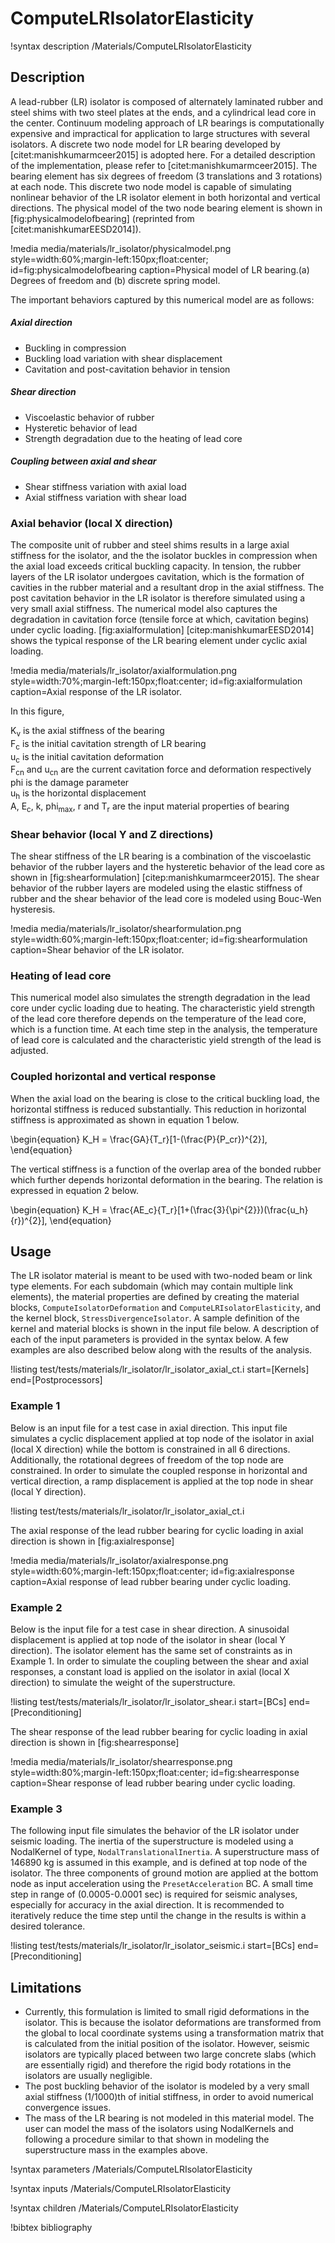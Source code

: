 # ComputeLRIsolatorElasticity

!syntax description /Materials/ComputeLRIsolatorElasticity

## Description

A lead-rubber (LR) isolator is composed of alternately laminated rubber and steel shims with two steel
plates at the ends, and a cylindrical lead core in the center. Continuum modeling approach of LR bearings
is computationally expensive and impractical for application to large structures with several isolators.
A discrete two node model for LR bearing developed by [citet:manishkumarmceer2015] is adopted here.
For a detailed description of the implementation, please refer to [citet:manishkumarmceer2015]. The bearing
element has six degrees of freedom (3 translations and 3 rotations) at each node. This discrete two node model
is capable of simulating nonlinear behavior of the LR isolator element in both horizontal and vertical directions.
The physical model of the two node bearing element is shown in [fig:physicalmodelofbearing] (reprinted from [citet:manishkumarEESD2014]).

!media media/materials/lr_isolator/physicalmodel.png
       style=width:60%;margin-left:150px;float:center;
       id=fig:physicalmodelofbearing
       caption=Physical model of LR bearing.(a) Degrees of freedom and (b) discrete spring model.

The important behaviors captured by this numerical model are as follows:

##### Axial direction

- Buckling in compression
- Buckling load variation with shear displacement
- Cavitation and post-cavitation behavior in tension

##### Shear direction

- Viscoelastic behavior of rubber
- Hysteretic behavior of lead
- Strength degradation due to the heating of lead core

##### Coupling between axial and shear

- Shear stiffness variation with axial load
- Axial stiffness variation with shear load

### Axial behavior (local X direction)

The composite unit of rubber and steel shims results in a large axial stiffness for the isolator,
and the the isolator buckles in compression when the axial load exceeds critical buckling capacity.
In tension, the rubber layers of the LR isolator undergoes cavitation, which is the formation of
cavities in the rubber material and a resultant drop in the axial stiffness. The post cavitation
behavior in the LR isolator is therefore simulated using a very small axial stiffness. The
numerical model also captures the degradation in cavitation force (tensile force at which,
cavitation begins) under cyclic loading. [fig:axialformulation] [citep:manishkumarEESD2014]
shows the typical response of the LR bearing element under cyclic axial loading.

!media media/materials/lr_isolator/axialformulation.png
       style=width:70%;margin-left:150px;float:center;
       id=fig:axialformulation
       caption=Axial response of the LR isolator.

In this figure,

K<sub>v</sub> is the axial stiffness of the bearing<br/>
F<sub>c</sub> is the initial cavitation strength of LR bearing<br/>
u<sub>c</sub> is the initial cavitation deformation<br/>
F<sub>cn</sub> and u<sub>cn</sub> are the current cavitation force and deformation respectively<br/>
phi is the  damage parameter<br/>
u<sub>h</sub> is the horizontal displacement<br/>
A, E<sub>c</sub>, k, phi<sub>max</sub>, r and T<sub>r</sub> are the input material properties of bearing<br/>

### Shear behavior (local Y and Z directions)

The shear stiffness of the LR bearing is a combination of the viscoelastic behavior of the
rubber layers and the hysteretic behavior of the lead core as shown in [fig:shearformulation]
[citep:manishkumarmceer2015]. The shear behavior of the rubber layers are modeled using the
elastic stiffness of rubber and the shear behavior of the lead core is modeled using
Bouc-Wen hysteresis.

!media media/materials/lr_isolator/shearformulation.png
       style=width:60%;margin-left:150px;float:center;
       id=fig:shearformulation
       caption=Shear behavior of the LR isolator.

### Heating of lead core

This numerical model also simulates the strength degradation in the lead core under
cyclic loading due to heating. The characteristic yield strength of the lead core
therefore depends on the temperature of the lead core, which is a function time.
At each time step in the analysis, the temperature of lead core is calculated and
the characteristic yield strength of the lead is adjusted.

### Coupled horizontal and vertical response

When the axial load on the bearing is close to the critical buckling load, the horizontal stiffness is reduced
substantially. This reduction in horizontal stiffness is approximated as shown in equation 1 below.

\begin{equation}
K_H = \frac{GA}{T_r}[1-(\frac{P}{P_cr})^{2}],
\end{equation}

The vertical stiffness is a function of the overlap area of the bonded rubber which further depends horizontal
deformation in the bearing. The relation is expressed in equation 2 below.

\begin{equation}
K_H = \frac{AE_c}{T_r}[1+(\frac{3}{\pi^{2}})(\frac{u_h}{r})^{2}],
\end{equation}


## Usage

The LR isolator material is meant to be used with two-noded beam or link type elements.
For each subdomain (which may contain multiple link elements), the material properties are
defined by creating the material blocks, `ComputeIsolatorDeformation` and `ComputeLRIsolatorElasticity`,
and the kernel block, `StressDivergenceIsolator`. A sample definition of the kernel and material
blocks is shown in the input file below. A description of each of the input parameters is provided
in the syntax below. A few examples are also described below along with the results of the analysis.

!listing test/tests/materials/lr_isolator/lr_isolator_axial_ct.i start=[Kernels] end=[Postprocessors]


### Example 1

Below is an input file for a test case in axial direction. This input file simulates a
cyclic displacement applied at top node of the isolator in axial (local X direction) while the
bottom is constrained in all 6 directions. Additionally, the rotational degrees of freedom of
the top node are constrained. In order to simulate the coupled response in horizontal and
vertical direction, a ramp displacement is applied at the top node in shear (local Y direction).

!listing test/tests/materials/lr_isolator/lr_isolator_axial_ct.i

The axial response of the lead rubber bearing for cyclic loading in axial direction is shown in [fig:axialresponse]

!media media/materials/lr_isolator/axialresponse.png
       style=width:60%;margin-left:150px;float:center;
       id=fig:axialresponse
       caption=Axial response of lead rubber bearing under cyclic loading.

### Example 2

Below is the input file for a test case in shear direction. A sinusoidal displacement
is applied at top node of the isolator in shear (local Y direction). The isolator element
has the same set of constraints as in Example 1. In order to simulate the coupling between
the shear and axial responses, a constant load is applied on the isolator in axial
(local X direction) to simulate the weight of the superstructure.

!listing test/tests/materials/lr_isolator/lr_isolator_shear.i start=[BCs] end=[Preconditioning]

The shear response of the lead rubber bearing for cyclic loading in axial direction is shown in
[fig:shearresponse]

!media media/materials/lr_isolator/shearresponse.png
      style=width:80%;margin-left:150px;float:center;
      id=fig:shearresponse
      caption=Shear response of lead rubber bearing under cyclic loading.

### Example 3

The following input file simulates the behavior of the LR isolator under seismic loading.
The inertia of the superstructure is modeled using a NodalKernel of type,
`NodalTranslationalInertia`. A superstructure mass of 146890 kg is assumed in this example,
and is defined at top node of the isolator. The three components of ground motion are applied
at the bottom node as input acceleration using the `PresetAcceleration` BC. A small
time step in range of (0.0005-0.0001 sec) is required for seismic analyses, especially for accuracy
in the axial direction. It is recommended to iteratively reduce the time step until the change
in the results is within a desired tolerance.

!listing test/tests/materials/lr_isolator/lr_isolator_seismic.i start=[BCs] end=[Preconditioning]

## Limitations

- Currently, this formulation is limited to small rigid deformations in the isolator. This is because
  the isolator deformations are transformed from the global to local coordinate systems using a
  transformation matrix that is calculated from the initial position of the isolator. However,
  seismic isolators are typically placed between two large concrete slabs (which are essentially
  rigid) and therefore the rigid body rotations in the isolators are usually negligible.
- The post buckling behavior of the isolator is modeled by a very small axial stiffness (1/1000)th of
  initial stiffness, in order to avoid numerical convergence issues.
- The mass of the LR bearing is not modeled in this material model. The user can model the mass of
  the isolators using NodalKernels and following a procedure similar to that shown in modeling the
  superstructure mass in the examples above.

!syntax parameters /Materials/ComputeLRIsolatorElasticity

!syntax inputs /Materials/ComputeLRIsolatorElasticity

!syntax children /Materials/ComputeLRIsolatorElasticity

!bibtex bibliography
